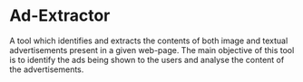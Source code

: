 Ad-Extractor
=============
A tool which identifies and extracts the contents of both image and textual advertisements present in a given web-page. The main objective of this tool is to identify the ads being shown to the users and analyse the content of the advertisements.
